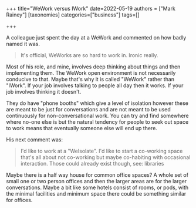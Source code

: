 +++
title="WeWork versus IWork"
date=2022-05-19
authors = ["Mark Rainey"]
[taxonomies]
categories=["business"]
tags=[]

+++

A colleague just spent the day at a WeWork and commented on how badly named it was. 

> It's official, WeWorks are so hard to work in. Ironic really.

<!-- more -->

Most of his role, and mine, involves deep thinking about things and then implementing them. The WeWork open environment is not necessarily conducive to that. Maybe that's why it is called "WeWork" rather than "IWork". If your job involves talking to people all day then it works. If your job involves thinking it doesn't. 

They do have "phone booths" which give a level of isolation however these are meant to be just for conversations and are not meant to be used continuously for non-conversational work. You can try and find somewhere where no-one else is but the natural tendency for people to seek out space to work means that eventually someone else will end up there.

His next comment was:

> I'd like to work at a "WeIsolate". I'd like to start a co-working space that's all about not co-working but maybe co-habiting with occasional interaction. Those could already exist though, see: libraries

Maybe there is a half way house for common office spaces? A whole set of small one or two person offices and then the larger areas are for the larger conversations. Maybe a bit like some hotels consist of rooms, or pods, with the minimal facilities and minimum space there could be something similar for offices.